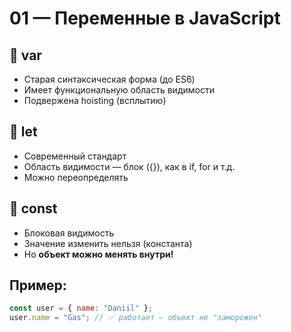 # 01 — Переменные в JavaScript

## 🔹 var
- Старая синтаксическая форма (до ES6)
- Имеет функциональную область видимости
- Подвержена hoisting (всплытию)

## 🔹 let
- Современный стандарт
- Область видимости — блок ({}), как в if, for и т.д.
- Можно переопределять

## 🔹 const
- Блоковая видимость
- Значение изменить нельзя (константа)
- Но **объект можно менять внутри!**

## Пример:
```js
const user = { name: "Daniil" };
user.name = "Gas"; // ✅ работает — объект не "заморожен"
